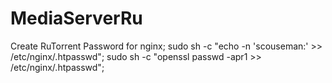 # MediaServerRu

Create RuTorrent Password for nginx;
sudo sh -c "echo -n 'scouseman:' >> /etc/nginx/.htpasswd";
sudo sh -c "openssl passwd -apr1 >> /etc/nginx/.htpasswd";
